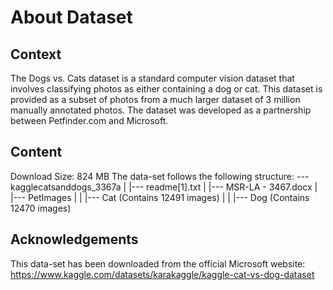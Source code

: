 # About Dataset
## Context
The Dogs vs. Cats dataset is a standard computer vision dataset that involves classifying photos as either containing a dog or cat.
This dataset is provided as a subset of photos from a much larger dataset of 3 million manually annotated photos.
The dataset was developed as a partnership between Petfinder.com and Microsoft.

## Content
Download Size: 824 MB
The data-set follows the following structure:
--- kagglecatsanddogs_3367a
| |--- readme[1].txt
| |--- MSR-LA - 3467.docx
| |--- PetImages
| | |--- Cat (Contains 12491 images)
| | |--- Dog (Contains 12470 images)

## Acknowledgements
This data-set has been downloaded from the official Microsoft website: https://www.kaggle.com/datasets/karakaggle/kaggle-cat-vs-dog-dataset
